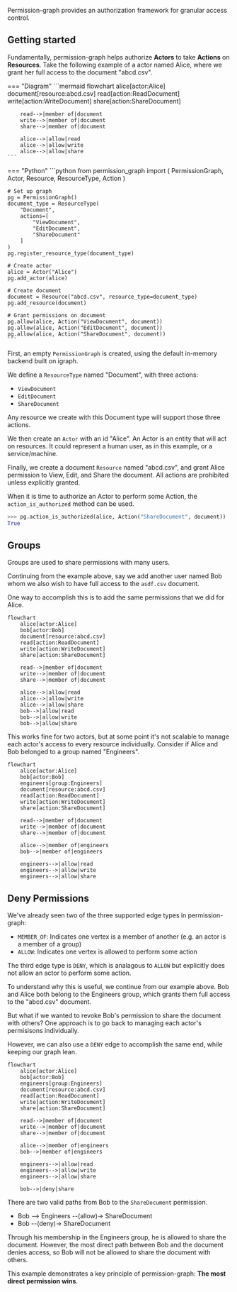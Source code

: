 Permission-graph provides an authorization framework for granular access control.

## Getting started

Fundamentally, permission-graph helps authorize **Actors** to take **Actions**
on **Resources**. Take the following example of a actor named Alice, where we
grant her full access to the document "abcd.csv".

=== "Diagram"
    ```mermaid
    flowchart
        alice[actor:Alice]
        document[resource:abcd.csv]
        read[action:ReadDocument]
        write[action:WriteDocument]
        share[action:ShareDocument]

        read-->|member of|document
        write-->|member of|document
        share-->|member of|document

        alice-->|allow|read
        alice-->|allow|write
        alice-->|allow|share
    ```

=== "Python"
    ```python 
    from permission_graph import (
        PermissionGraph,
        Actor,
        Resource,
        ResourceType,
        Action
    )

    # Set up graph
    pg = PermissionGraph()
    document_type = ResourceType(
        "Document", 
        actions=[
            "ViewDocument", 
            "EditDocument",
            "ShareDocument"
        ]
    )
    pg.register_resource_type(document_type)

    # Create actor
    alice = Actor("Alice")
    pg.add_actor(alice)

    # Create document
    document = Resource("abcd.csv", resource_type=document_type)
    pg.add_resource(document)

    # Grant permissions on document
    pg.allow(alice, Action("ViewDocument", document))
    pg.allow(alice, Action("EditDocument", document))
    pg.allow(alice, Action("ShareDocument", document))
    ```

First, an empty `PermissionGraph` is created, using the default in-memory 
backend built on igraph.

We define a `ResourceType` named "Document", with three actions:

- `ViewDocument`
- `EditDocument`
- `ShareDocument`

Any resource we create with this Document type will support those three actions.

We then create an `Actor` with an id "Alice". An Actor is an entity that will
act on resources. It could represent a human user, as in this example,
or a service/machine.

Finally, we create a document `Resource` named "abcd.csv", and grant Alice
permission to View, Edit, and Share the document. All actions are prohibited 
unless explicitly granted.


When it is time to authorize an Actor to perform some Action, the 
`action_is_authorized` method can be used.

```python
>>> pg.action_is_authorized(alice, Action("ShareDocument", document))
True
```

## Groups

Groups are used to share permissions with many users.

Continuing from the example above, say we add another user named Bob whom
we also wish to have full access to the `asdf.csv` document. 

One way to accomplish this is to add the same permissions that we did for Alice.

```mermaid
flowchart
    alice[actor:Alice]
    bob[actor:Bob]
    document[resource:abcd.csv]
    read[action:ReadDocument]
    write[action:WriteDocument]
    share[action:ShareDocument]

    read-->|member of|document
    write-->|member of|document
    share-->|member of|document

    alice-->|allow|read
    alice-->|allow|write
    alice-->|allow|share
    bob-->|allow|read
    bob-->|allow|write
    bob-->|allow|share
```

This works fine for two actors, but at some point it's not scalable to manage
each actor's access to every resource individually. Consider if Alice and Bob
belonged to a group named "Engineers".

```mermaid
flowchart
    alice[actor:Alice]
    bob[actor:Bob]
    engineers[group:Engineers]
    document[resource:abcd.csv]
    read[action:ReadDocument]
    write[action:WriteDocument]
    share[action:ShareDocument]

    read-->|member of|document
    write-->|member of|document
    share-->|member of|document

    alice-->|member of|engineers
    bob-->|member of|engineers

    engineers-->|allow|read
    engineers-->|allow|write
    engineers-->|allow|share
```

## Deny Permissions

We've already seen two of the three supported edge types in permission-graph:

- `MEMBER_OF`: Indicates one vertex is a member of another (e.g. an actor is a member of a group)
- `ALLOW`: Indicates one vertex is allowed to perform some action

The third edge type is `DENY`, which is analagous to `ALLOW` but explicitly does not
allow an actor to perform some action.

To understand why this is useful, we continue from our example above. Bob and
Alice both belong to the Engineers group, which grants them full access to 
the "abcd.csv" document.

But what if we wanted to revoke Bob's permission to share the document with
others? One approach is to go back to managing each actor's permisisons
individually.

However, we can also use a `DENY` edge to accomplish the same end, while keeping
our graph lean.

```mermaid
flowchart
    alice[actor:Alice]
    bob[actor:Bob]
    engineers[group:Engineers]
    document[resource:abcd.csv]
    read[action:ReadDocument]
    write[action:WriteDocument]
    share[action:ShareDocument]

    read-->|member of|document
    write-->|member of|document
    share-->|member of|document

    alice-->|member of|engineers
    bob-->|member of|engineers

    engineers-->|allow|read
    engineers-->|allow|write
    engineers-->|allow|share

    bob-->|deny|share
```

There are two valid paths from Bob to the `ShareDocument` permission. 

- Bob --> Engineers --(allow)-> ShareDocument
- Bob --(deny)-> ShareDocument

Through his membership in the Engineers group, he is allowed to share the document. However,
the most direct path between Bob and the document denies access, so Bob will not
be allowed to share the document with others.

This example demonstrates a key principle of permission-graph: **The most direct
permission wins**.